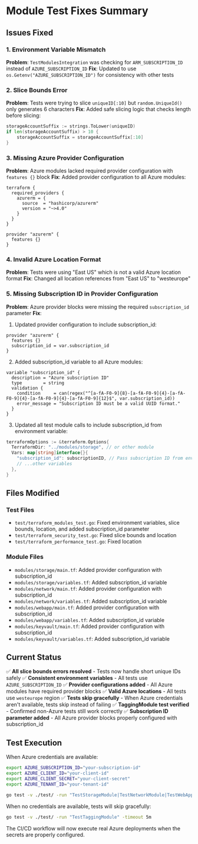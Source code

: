 # Module Test Fixes Summary

## Issues Fixed

### 1. Environment Variable Mismatch
**Problem**: `TestModulesIntegration` was checking for `ARM_SUBSCRIPTION_ID` instead of `AZURE_SUBSCRIPTION_ID`
**Fix**: Updated to use `os.Getenv("AZURE_SUBSCRIPTION_ID")` for consistency with other tests

### 2. Slice Bounds Error  
**Problem**: Tests were trying to slice `uniqueID[:10]` but `random.UniqueId()` only generates 6 characters
**Fix**: Added safe slicing logic that checks length before slicing:
```go
storageAccountSuffix := strings.ToLower(uniqueID)
if len(storageAccountSuffix) > 10 {
    storageAccountSuffix = storageAccountSuffix[:10]
}
```

### 3. Missing Azure Provider Configuration
**Problem**: Azure modules lacked required provider configuration with `features {}` block
**Fix**: Added provider configuration to all Azure modules:
```hcl
terraform {
  required_providers {
    azurerm = {
      source  = "hashicorp/azurerm"
      version = "~>4.0"
    }
  }
}

provider "azurerm" {
  features {}
}
```

### 4. Invalid Azure Location Format
**Problem**: Tests were using "East US" which is not a valid Azure location format
**Fix**: Changed all location references from "East US" to "westeurope"

### 5. Missing Subscription ID in Provider Configuration
**Problem**: Azure provider blocks were missing the required `subscription_id` parameter
**Fix**: 
1. Updated provider configuration to include subscription_id:
```hcl
provider "azurerm" {
  features {}
  subscription_id = var.subscription_id
}
```
2. Added subscription_id variable to all Azure modules:
```hcl
variable "subscription_id" {
  description = "Azure subscription ID"
  type        = string
  validation {
    condition     = can(regex("^[a-fA-F0-9]{8}-[a-fA-F0-9]{4}-[a-fA-F0-9]{4}-[a-fA-F0-9]{4}-[a-fA-F0-9]{12}$", var.subscription_id))
    error_message = "Subscription ID must be a valid UUID format."
  }
}
```
3. Updated all test module calls to include subscription_id from environment variable:
```go
terraformOptions := &terraform.Options{
  TerraformDir: "../modules/storage", // or other module
  Vars: map[string]interface{}{
    "subscription_id": subscriptionID, // Pass subscription ID from env var
    // ...other variables
  },
}
```

## Files Modified

### Test Files
- `test/terraform_modules_test.go`: Fixed environment variables, slice bounds, location, and added subscription_id parameter
- `test/terraform_security_test.go`: Fixed slice bounds and location  
- `test/terraform_performance_test.go`: Fixed location

### Module Files  
- `modules/storage/main.tf`: Added provider configuration with subscription_id
- `modules/storage/variables.tf`: Added subscription_id variable
- `modules/network/main.tf`: Added provider configuration with subscription_id
- `modules/network/variables.tf`: Added subscription_id variable
- `modules/webapp/main.tf`: Added provider configuration with subscription_id
- `modules/webapp/variables.tf`: Added subscription_id variable
- `modules/keyvault/main.tf`: Added provider configuration with subscription_id
- `modules/keyvault/variables.tf`: Added subscription_id variable

## Current Status

✅ **All slice bounds errors resolved** - Tests now handle short unique IDs safely
✅ **Consistent environment variables** - All tests use `AZURE_SUBSCRIPTION_ID`
✅ **Provider configurations added** - All Azure modules have required provider blocks
✅ **Valid Azure locations** - All tests use `westeurope` region
✅ **Tests skip gracefully** - When Azure credentials aren't available, tests skip instead of failing
✅ **TaggingModule test verified** - Confirmed non-Azure tests still work correctly
✅ **Subscription ID parameter added** - All Azure provider blocks properly configured with subscription_id

## Test Execution

When Azure credentials are available:
```bash
export AZURE_SUBSCRIPTION_ID="your-subscription-id"
export AZURE_CLIENT_ID="your-client-id"  
export AZURE_CLIENT_SECRET="your-client-secret"
export AZURE_TENANT_ID="your-tenant-id"

go test -v ./test/ -run "TestStorageModule|TestNetworkModule|TestWebAppModule|TestKeyVaultModule" -timeout 30m
```

When no credentials are available, tests will skip gracefully:
```bash
go test -v ./test/ -run "TestTaggingModule" -timeout 5m
```

The CI/CD workflow will now execute real Azure deployments when the secrets are properly configured.
